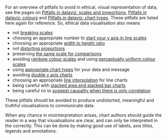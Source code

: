 For an overview of pitfalls to avoid in ethical, visual representation of data, see the pages on <span class='internal-link'>[Pitfalls in dataviz: scales and proportions](tag/pitfalls-in-dataviz-scales-and-proportions)</span>, <span class='internal-link'>[Pitfalls in dataviz: colours](tag/pitfalls-in-dataviz-colours)</span> and <span class='internal-link'>[Pitfalls in dataviz: chart types](tag/pitfalls-in-dataviz-chart-types)</span>. These pitfalls are listed here again for reference. So, ethical data visualisation also means

- not <span class='internal-link'>[breaking scales](breaking-scales)</span>
- choosing an appropriate number to <span class='internal-link'>[start your y axis in line scales](scales-in-line-charts)</span>
- choosing an appropriate <span class='internal-link'>[width to height ratio](width-to-height-ratio)</span>
- not <span class='internal-link'>[distorting proportions](respecting-proportions)</span>
- preserving <span class='internal-link'>[the same scale for comparisons](preserve-scales-for-comparisons)</span>
- avoiding <span class='internal-link'>[rainbow colour scales](endrainbow)</span> and using <span class='internal-link'>[perceptually uniform colour scales](perceptual-uniformity)</span>
- using <span class='internal-link'>[appropriate chart types](tag/pitfalls-in-dataviz-chart-types)</span> for your data and message
- avoiding <span class='internal-link'>[double y axis charts](line-charts-double-y-axes)</span>
- choosing an appropriate <span class='internal-link'>[line interpolation](line-charts-line-interpolations)</span> for line charts
- being careful with <span class='internal-link'>[stacked area and stacked bar charts](stacked-charts)</span>
- being careful no to <span class='internal-link'>[suggest causality when there is only correlation](correlation-is-not-causation)</span>

These pitfalls should be avoided to produce undistorted, meaningful and truthful visualisations to communicate data.

When any chance in misinterpretation arises, chart authors should guide the reader in a way that visualisations are clear, and can only be interpreted in the correctly. This can be done by making good use of labels, axis titles, legends and annotations.
